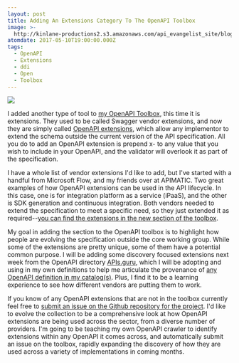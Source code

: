 ```yaml
---
layout: post
title: Adding An Extensions Category To The OpenAPI Toolbox
image: >-
  http://kinlane-productions2.s3.amazonaws.com/api_evangelist_site/blog/openapi_extensions_in_the_openapi_toolbox.png
atomdate: 2017-05-10T19:00:00.000Z
tags:
  - OpenAPI
  - Extensions
  - ddi
  - Open
  - Toolbox
---
```

[![](http://kinlane-productions2.s3.amazonaws.com/api_evangelist_site/blog/openapi_extensions_in_the_openapi_toolbox.png)](http://openapi.toolbox.apievangelist.com/extensions/)

I added another type of tool to [my OpenAPI Toolbox](http://openapi.toolbox.apievangelist.com), this time it is extensions. They used to be called Swagger vendor extensions, and now they are simply called [OpenAPI extensions](https://github.com/OAI/OpenAPI-Specification/blob/master/guidelines/EXTENSIONS.md), which allow any implementor to extend the schema outside the current version of the API specification. All you do to add an OpenAPI extension is prepend x- to any value that you wish to include in your OpenAPI, and the validator will overlook it as part of the specification.

I have a whole list of vendor extensions I'd like to add, but I've started with a handful from Microsoft Flow, and my friends over at APIMATIC. Two great examples of how OpenAPI extensions can be used in the API lifecycle. In this case, one is for integration platform as a service (iPaaS), and the other is SDK generation and continuous integration. Both vendors needed to extend the specification to meet a specific need, so they just extended it as required--[you can find the extensions in the new section of the toolbox](http://openapi.toolbox.apievangelist.com/extensions/).

My goal in adding the section to the OpenAPI toolbox is to highlight how people are evolving the specification outside the core working group. While some of the extensions are pretty unique, some of them have a potential common purpose. I will be adding some discovery focused extensions next week from the OpenAPI directory [APIs.guru](https://apis.guru/), which I will be adopting and using in my own definitions to help me articulate the provenance of [any OpenAPI definition in my catalog(s)](http://theapistack.com). Plus, I find it to be a learning experience to see how different vendors are putting them to work. 

If you know of any OpenAPI extensions that are not in the toolbox currently feel free to [submit an issue on the Github repository for the project](https://github.com/kinlane/openapi-toolbox/issues). I'd like to evolve the collection to be a comprehensive look at how OpenAPI extensions are being used across the sector, from a diverse number of providers. I'm going to be teaching my own OpenAPI crawler to identify extensions within any OpenAPI it comes across, and automatically submit an issue on the toolbox, rapidly expanding the discovery of how they are used across a variety of implementations in coming months.